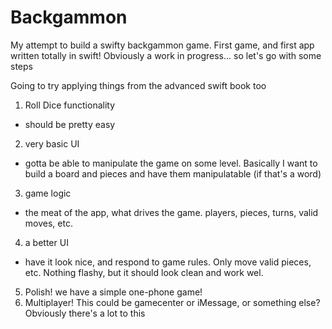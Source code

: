 # Backgammon 

My attempt to build a swifty backgammon game. First game, and first app written totally in swift! Obviously a work in progress... so let's go with some steps

Going to try applying things from the advanced swift book too 


1. Roll Dice functionality
* should be pretty easy
2. very basic UI 
* gotta be able to manipulate the game on some level. Basically I want to build a board and pieces and have them manipulatable (if that's a word) 
3. game logic 
* the meat of the app, what drives the game. players, pieces, turns, valid moves, etc. 
4. a better UI 
* have it look nice, and respond to game rules. Only move valid pieces, etc. Nothing flashy, but it should look clean and work wel. 
5. Polish! we have a simple one-phone game! 
6. Multiplayer! This could be gamecenter or iMessage, or something else? Obviously there's a lot to this



